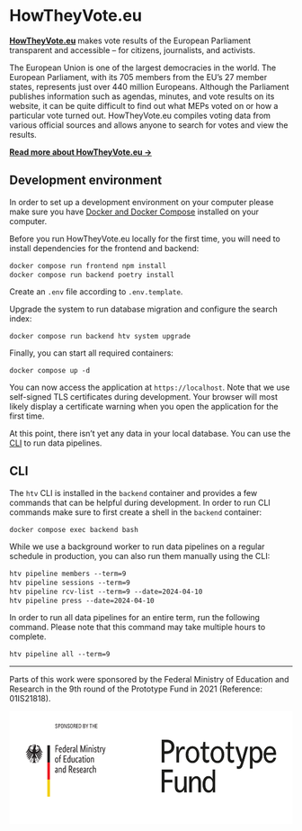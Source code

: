 # HowTheyVote.eu

**[HowTheyVote.eu](https://howtheyvote.eu)** makes vote results of the European Parliament transparent and accessible – for citizens, journalists, and activists.

The European Union is one of the largest democracies in the world. The European Parliament, with its 705 members from the EU’s 27 member states, represents just over 440 million Europeans. Although the Parliament publishes information such as agendas, minutes, and vote results on its website, it can be quite difficult to find out what MEPs voted on or how a particular vote turned out. HowTheyVote.eu compiles voting data from various official sources and allows anyone to search for votes and view the results.

**[Read more about HowTheyVote.eu →](https://howtheyvote.eu/about)**

## Development environment

In order to set up a development environment on your computer please make sure you have [Docker and Docker Compose](https://docs.docker.com/engine/install/) installed on your computer.

Before you run HowTheyVote.eu locally for the first time, you will need to install dependencies for the frontend and backend:

```
docker compose run frontend npm install
docker compose run backend poetry install
```

Create an `.env` file according to `.env.template`.

Upgrade the system to run database migration and configure the search index:

```
docker compose run backend htv system upgrade
```

Finally, you can start all required containers:

```
docker compose up -d
```

You can now access the application at `https://localhost`. Note that we use self-signed TLS certificates during development. Your browser will most likely display a certificate warning when you open the application for the first time.

At this point, there isn’t yet any data in your local database. You can use the [CLI](#cli) to run data pipelines.

## CLI

The `htv` CLI is installed in the `backend` container and provides a few commands that can be helpful during development. In order to run CLI commands make sure to first create a shell in the `backend` container:

```
docker compose exec backend bash
```

While we use a background worker to run data pipelines on a regular schedule in production, you can also run them manually using the CLI:

```
htv pipeline members --term=9
htv pipeline sessions --term=9
htv pipeline rcv-list --term=9 --date=2024-04-10
htv pipeline press --date=2024-04-10
```

In order to run all data pipelines for an entire term, run the following command. Please note that this command may take multiple hours to complete.

```
htv pipeline all --term=9
```

---

Parts of this work were sponsored by the Federal Ministry of Education and Research in the 9th round of the Prototype Fund in 2021 (Reference: 01IS21818).

<img src="./docs/logo-bmbf-ptf.png" alt="Logo of the Federal Ministry of Education and Research of Germany and the Prototype Fund side by side" height="200" />
